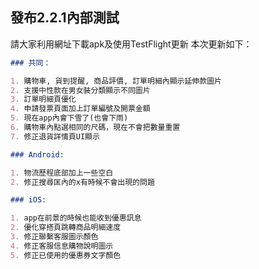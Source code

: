 ## 發布2.2.1內部測試

請大家利用網址下載apk及使用TestFlight更新
本次更新如下：

```markdown
### 共同：

1. 購物車, 貨到提醒, 商品評價, 訂單明細內顯示延伸款圖片
2. 支援中性款在男女裝分類顯示不同圖片
3. 訂單明細頁優化
4. 申請發票頁面加上訂單編號及開票金額
5. 現在app內會下雪了(也會下雨)
6. 購物車內點選相同的尺碼，現在不會把數量重置
7. 修正退貨詳情頁UI顯示

### Android:

1. 物流歷程底部加上一些空白
2. 修正搜尋匡內的x有時候不會出現的問題

### iOS:

1. app在前景的時候也能收到優惠訊息
2. 優化穿搭頁跳轉商品明細速度
3. 修正聯繫客服圖示顏色
4. 修正客服信息購物說明圖示
5. 修正已使用的優惠券文字顏色

```

